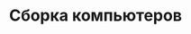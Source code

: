 ---
layout: services-list
title: Сборка компьютеров
listtitle: Сборка компьютеров под заказ
typePost: help-build
typeSection: help
breadcrumbs:
  - name: Услуги
    url: /services/
  - name: Компьютерная помощь
    url: /services/help/
breadcrumbCurrent: true
banner: /assets/images/upload/sections/help_build.jpg
thumbnail: /assets/images/upload/sections/help_build-icon.jpg
---